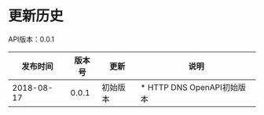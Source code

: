 # 更新历史

API版本：0.0.1

| 发布时间   | 版本号 | 更新     | 说明                       |
| ---------- | ------ | -------- | -------------------------- |
| 2018-08-17 | 0.0.1  | 初始版本 | * HTTP DNS OpenAPI初始版本 |
